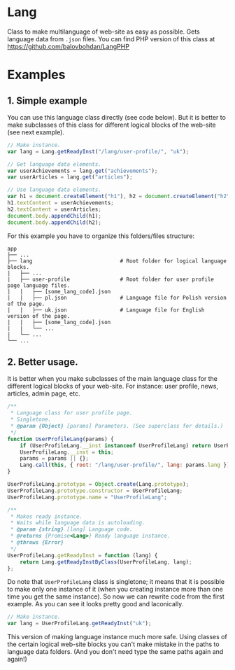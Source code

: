 # Lang
Class to make multilanguage of web-site as easy as possible. Gets language data from `.json` files. You can find PHP version of this class at https://github.com/balovbohdan/LangPHP

# Examples
## 1. Simple example
You can use this language class directly (see code below). But it is better to make subclasses of this class for different logical blocks of the web-site (see next example).

```javascript
// Make instance.
var lang = Lang.getReadyInst("/lang/user-profile/", "uk");

// Get language data elements.
var userAchievements = lang.get("achievements");
var userArticles = lang.get("articles");

// Use language data elements.
var h1 = document.createElement("h1"), h2 = document.createElement("h2");
h1.textContent = userAchievements;
h2.textContent = userArticles;
document.body.appendChild(h1);
document.body.appendChild(h2);
```

For this example you have to organize this folders/files structure:

```inline
app
├── ...
├── lang                            # Root folder for logical language blocks.
|   ├── ...
|   ├── user-profile                # Root folder for user profile page language files.
|   |   ├── [some_lang_code].json
|   |   ├── pl.json                 # Language file for Polish version of the page.
|   |   ├── uk.json                 # Language file for English version of the page.
|   |   ├── [some_lang_code].json
|   |   └── ...
|   └── ...
└── ...
```

## 2. Better usage.
It is better when you make subclasses of the main language class for the different logical blocks of your web-site. For instance: user profile, news, articles, admin page, etc.
```javascript
/**
 * Language class for user profile page.
 * Singletone.
 * @param {Object} [params] Parameters. (See superclass for details.)
 */
function UserProfileLang(params) {
    if (UserProfileLang.__inst instanceof UserProfileLang) return UserProfileLang.__inst;
    UserProfileLang.__inst = this;
    params = params || {};
    Lang.call(this, { root: "/lang/user-profile/", lang: params.lang });
}

UserProfileLang.prototype = Object.create(Lang.prototype);
UserProfileLang.prototype.constructor = UserProfileLang;
UserProfileLang.prototype.name = "UserProfileLang";

/**
 * Makes ready instance.
 * Waits while language data is autoloading.
 * @param {string} [lang] Language code.
 * @returns {Promise<Lang>} Ready language instance.
 * @throws {Error}
 */
UserProfileLang.getReadyInst = function (lang) {
    return Lang.getReadyInstByClass(UserProfileLang, lang);
};
```

Do note that ``UserProfileLang`` class is singletone; it means that it is possible to make only one instance of it (when you creating instance more than one time you get the same instance).
So now we can rewrite code from the first example. As you can see it looks pretty good and laconically.

```javascript
// Make instance.
var lang = UserProfileLang.getReadyInst("uk");
```

This version of making language instance much more safe. Using classes of the certain logical web-site blocks you can't make mistake in the paths to language data folders. (And you don't need type the same paths again and again!)
